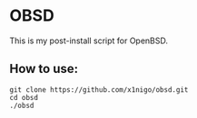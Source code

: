 # OBSD

This is my post-install script for OpenBSD.

## How to use:

```
git clone https://github.com/x1nigo/obsd.git
cd obsd
./obsd
```
